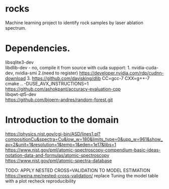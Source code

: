 # rocks
Machine learning project to identify rock samples by laser ablation spectrum.


# Dependencies.
libsqlite3-dev  
libdlib-dev - no, compile it from source with cuda support: 1. nvidia-cuda-dev, nvidia-smi 2.(need to register) https://developer.nvidia.com/rdp/cudnn-download
      3. https://github.com/davisking/dlib     CC=gcc-7 CXX=g++-7 cmake .. -DUSE_AVX_INSTRUCTIONS=1  
https://github.com/ashokpant/accuracy-evaluation-cpp  
libqwt-qt5-dev  
https://github.com/bjoern-andres/random-forest.git


# Introduction to the domain
https://physics.nist.gov/cgi-bin/ASD/lines1.pl?compositionCu&spectra=Cu&low_w=180&limits_type=0&upp_w=961&show_av=2&unit=1&resolution=1&temp=1&eden=1e17&libs=1  
https://www.nist.gov/pml/atomic-spectroscopy-compendium-basic-ideas-notation-data-and-formulas/atomic-spectroscopy  
https://www.nist.gov/pml/atomic-spectra-database  

TODO:
APPLY NESTED CROSS=VALIDATION TO MODEL ESTIMATION
https://weina.me/nested-cross-validation/
replace Tuning the model table with a plot
recheck reproducibility
